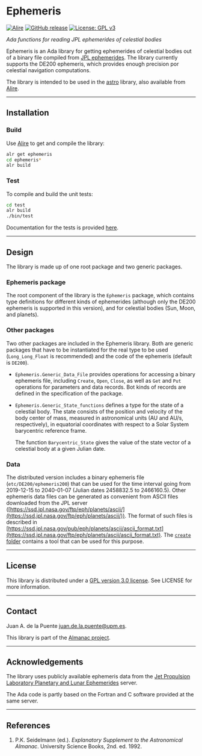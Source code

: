 # Ephemeris

[![Alire](https://img.shields.io/endpoint?url=https://alire.ada.dev/badges/ephemeris.json)](https://alire.ada.dev/crates/ephemeris.html)
[![GitHub release](https://img.shields.io/github/release/jpuente/ephemeris.svg)](https://github.com/jpuente/ephemeris/releases/latest)
[![License: GPL v3](https://img.shields.io/badge/License-GPLv3-blue.svg)](https://www.gnu.org/licenses/gpl-3.0)

 *Ada functions for reading JPL ephemerides of celestial bodies*

Ephemeris is an Ada library for getting ephemerides of celestial bodies
out of a binary file compiled from [JPL ephemerides](https://ssd.jpl.nasa.gov/planets/eph_export.html). The library
currently supports the DE200 ephemeris, which provides enough precision
por celestial navigation computations. 

The library is intended to be used in the [astro](URL) library, 
also available from [Alire](https://alire.ada.dev).

---
## Installation

### Build

Use [Alire](https://alire.ada.dev) to get and compile the library:
```sh
alr get ephemeris
cd ephemeris*
alr build
```

### Test

To compile and build the unit tests:
```sh
cd test
alr build
./bin/test
```

Documentation for the tests is provided [here](test/README.md).

---
## Design

The library is made up of one root package and two generic packages.

### Ephemeris package

The root component of the library is the `Ephemeris` package,
which contains type definitions for different kinds of ephemerides
(although only the DE200 ephemeris is supported in this version),
and for celestial bodies (Sun, Moon, and planets).

### Other packages

Two other packages are included in the Ephemeris library. Both are
generic packages that have to be instantiated for the real type 
to be used (`Long_Long_Float` is recommended) and the code of the
ephemeris (default is `DE200`).

* `Ephemeris.Generic_Data_File` provides operations for accessing
   a binary ephemeris file, including `Create`, `Open`, `Close`, as well
   as `Get` and `Put` operations for parameters and data records. Bot kinds
   of records are defined in the specification of the package.

*  `Ephemeris.Generic_State_functions` defines a type for the state
   of a celestial body. The state consists of the position and velocity
   of the body center of mass, measured in astronomical units
   (AU and AU/s, respectively), in equatorial coordinates with respect 
   to a Solar System barycentric reference frame.

   The function `Barycentric_State` gives the value of the state vector
   of a celestial body at a given Julian date. 

### Data

The distributed version includes a binary ephemeris file (`etc/DE200/ephemeris200`) 
that can be used for the time interval going from 2019-12-15 to 2040-01-07
(Julian dates 2458832.5 to 2466160.5). Other ephemeris data files
can be generated as convenient from ASCII files downloaded
from the JPL server ([https://ssd.jpl.nasa.gov/ftp/eph/planets/ascii/](https://ssd.jpl.nasa.gov/ftp/eph/planets/ascii/)).
The format of such files is described in 
[https://ssd.jpl.nasa.gov/pub/eph/planets/ascii/ascii_format.txt](https://ssd.jpl.nasa.gov/ftp/eph/planets/ascii/ascii_format.txt).
The [`create` folder](create/) contains a tool that can be used for this purpose.  

---
## License

This library is distributed under a [GPL version 3.0 license](https://www.gnu.org/licenses/gpl-3.0.html).
See LICENSE for more information.

---
## Contact

Juan A. de la Puente <juan.de.la.puente@upm.es>.

This library is part of the [Almanac project](https://github.com/jpuente/almanac/).

---
## Acknowledgements

The library uses publicly available ephemeris data 
from the [Jet Propulsion Laboratory Planetary and Lunar Ephemerides](https://ssd.jpl.nasa.gov/planets/eph_export.html) server.

The Ada code is partly based on the Fortran and C software provided at the same server.

---
## References

1. P.K. Seidelmann (ed.). *Explanatory Supplement to the Astronomical Almanac*. 
   University Science Books, 2nd. ed. 1992.
   